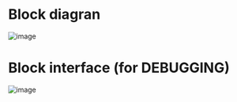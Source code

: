 # Block diagran
![image](https://github.com/user-attachments/assets/be2d286f-67df-4d6e-a24f-c5439ed35b9f)

# Block interface (for DEBUGGING)
![image](https://github.com/user-attachments/assets/584e035d-0e06-46e1-8bb4-d5445a119971)
